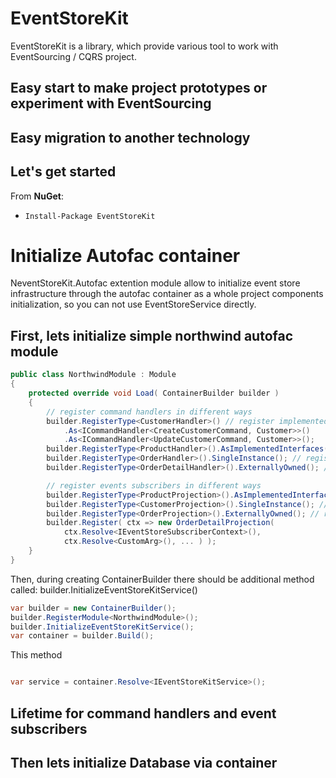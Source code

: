# EventStoreKit #

EventStoreKit is a library, which provide various tool to work with EventSourcing / CQRS project.

## Easy start to make project prototypes or experiment with EventSourcing

## Easy migration to another technology

## Let's get started

From **NuGet**:
* `Install-Package EventStoreKit`

# Initialize Autofac container #

NeventStoreKit.Autofac extention module allow to initialize event store infrastructure through the autofac container as a whole project components initialization,
so you can not use EventStoreService directly.

## First, lets initialize simple northwind autofac module

```cs
public class NorthwindModule : Module
{
    protected override void Load( ContainerBuilder builder )
    {
        // register command handlers in different ways
        builder.RegisterType<CustomerHandler>() // register implemented interfaces directly is Ok, bu not required
            .As<ICommandHandler<CreateCustomerCommand, Customer>>()
            .As<ICommandHandler<UpdateCustomerCommand, Customer>>();
        builder.RegisterType<ProductHandler>().AsImplementedInterfaces();
        builder.RegisterType<OrderHandler>().SingleInstance(); // register as single instance
        builder.RegisterType<OrderDetailHandler>().ExternallyOwned(); // register as short live object, created for each handled command

        // register events subscribers in different ways
        builder.RegisterType<ProductProjection>().AsImplementedInterfaces();  // register implemented interfaces directly is Ok, but not required
        builder.RegisterType<CustomerProjection>().SingleInstance(); // register as single instance
        builder.RegisterType<OrderProjection>().ExternallyOwned(); // register as short live object, created for each handled command
        builder.Register( ctx => new OrderDetailProjection( 
            ctx.Resolve<IEventStoreSubscriberContext>(),
            ctx.Resolve<CustomArg>(), ... ) );
    }
}
```

Then, during creating ContainerBuilder there should be additional method called: builder.InitializeEventStoreKitService()
```cs
var builder = new ContainerBuilder();
builder.RegisterModule<NorthwindModule>();
builder.InitializeEventStoreKitService();
var container = builder.Build();
```
This method


```cs

var service = container.Resolve<IEventStoreKitService>();
```

## Lifetime for command handlers and event subscribers


## Then lets initialize Database via container

